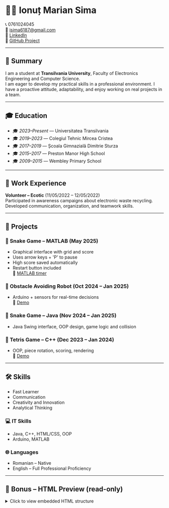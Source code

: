# 👨‍💻 Ionuț Marian Sima

📞 0761024045  
📧 [isima6187@gmail.com](mailto:isima6187@gmail.com)  
🔗 [LinkedIn](https://www.linkedin.com/in/ionut-marian-sima-866b43362)  
🐙 [GitHub Project](https://github.com/ionutu28/project.git)

---

## 📝 Summary

I am a student at **Transilvania University**, Faculty of Electronics Engineering and Computer Science.  
I am eager to develop my practical skills in a professional environment. I have a proactive attitude, adaptability, and enjoy working on real projects in a team.

---

## 🎓 Education

- 🎓 *2023–Present* — Universitatea Transilvania  
- 🎓 *2019–2023* — Colegiul Tehnic Mircea Cristea  
- 🎓 *2017–2019* — Școala Gimnazială Dimitrie Sturza  
- 🎓 *2015–2017* — Preston Manor High School  
- 🎓 *2009–2015* — Wembley Primary School  

---

## 💼 Work Experience

**Volunteer – Ecotic** (11/05/2022 – 12/05/2022)  
Participated in awareness campaigns about electronic waste recycling.  
Developed communication, organization, and teamwork skills.

---

## 🧪 Projects

### 🔹 Snake Game – MATLAB (May 2025)
- Graphical interface with grid and score
- Uses arrow keys + 'P' to pause
- High score saved automatically
- Restart button included  
🔗 [MATLAB timer](https://www.mathworks.com/help/matlab/ref/timer.html)

### 🔹 Obstacle Avoiding Robot (Oct 2024 – Jan 2025)
- Arduino + sensors for real-time decisions  
🔗 [Demo](https://www.youtube.com/watch?v=0X_S7BlKe-M)

### 🔹 Snake Game – Java (Nov 2024 – Jan 2025)
- Java Swing interface, OOP design, game logic and collision

### 🔹 Tetris Game – C++ (Dec 2023 – Jan 2024)
- OOP, piece rotation, scoring, rendering  
🔗 [Demo](https://www.youtube.com/watch?v=jcUctrLC-7M)

---

## 🛠️ Skills

- Fast Learner
- Communication
- Creativity and Innovation
- Analytical Thinking

### 💻 IT Skills

- Java, C++, HTML/CSS, OOP
- Arduino, MATLAB

### 🌐 Languages

- Romanian – Native
- English – Full Professional Proficiency

---

## 🧾 Bonus – HTML Preview (read-only)

<details>
<summary>Click to view embedded HTML structure</summary>

```html
<!DOCTYPE html>
<html>
  <head>
    <title>CV - Ionuț Marian Sima</title>
    <style>
      body { font-family: Arial; margin: 40px; background: #f9f9f9; color: #333; }
      h1, h2 { color: #2c3e50; }
      a { color: #1a73e8; }
    </style>
  </head>
  <body>
    <h1>Ionuț Marian Sima</h1>
    <p>Email: <a href="mailto:isima6187@gmail.com">isima6187@gmail.com</a></p>
    <h2>Summary</h2>
    <p>Student at Transilvania University, Electronics Engineering...</p>
    <h2>Skills</h2>
    <ul>
      <li>Fast Learner</li>
      <li>Communication</li>
      <li>OOP, Java, C++</li>
    </ul>
  </body>
</html>

